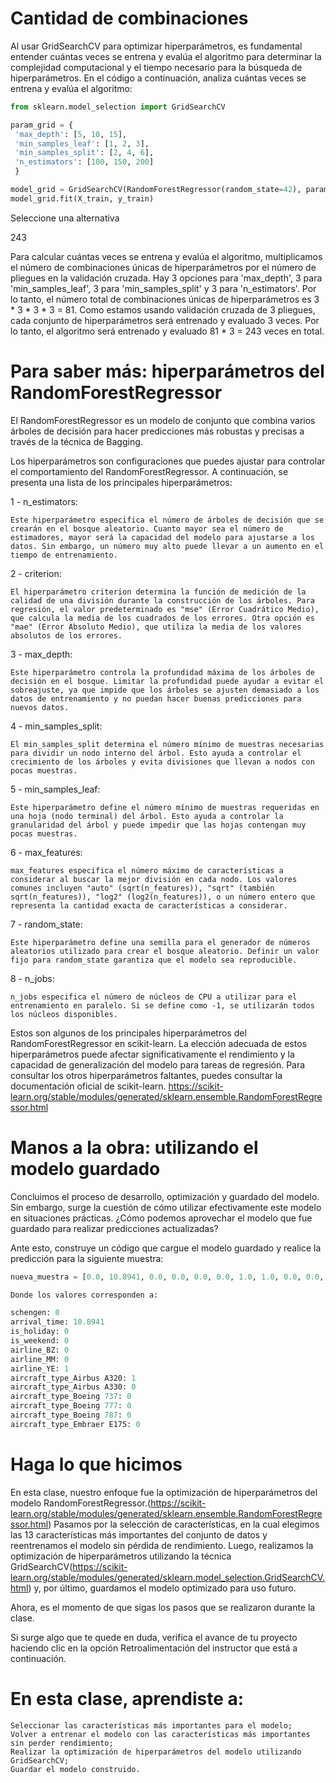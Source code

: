 # Cantidad de combinaciones

Al usar GridSearchCV para optimizar hiperparámetros, es fundamental entender cuántas veces se entrena y evalúa el algoritmo para determinar la complejidad computacional y el tiempo necesario para la búsqueda de hiperparámetros. En el código a continuación, analiza cuántas veces se entrena y evalúa el algoritmo:
```python
from sklearn.model_selection import GridSearchCV

param_grid = {
 'max_depth': [5, 10, 15],
 'min_samples_leaf': [1, 2, 3],
 'min_samples_split': [2, 4, 6],
 'n_estimators': [100, 150, 200]
 }

model_grid = GridSearchCV(RandomForestRegressor(random_state=42), param_grid=param_grid, cv=3, scoring='r2')
model_grid.fit(X_train, y_train)
```
Seleccione una alternativa

243

Para calcular cuántas veces se entrena y evalúa el algoritmo, multiplicamos el número de combinaciones únicas de hiperparámetros por el número de pliegues en la validación cruzada. Hay 3 opciones para 'max_depth', 3 para 'min_samples_leaf', 3 para 'min_samples_split' y 3 para 'n_estimators'. Por lo tanto, el número total de combinaciones únicas de hiperparámetros es 3 * 3 * 3 * 3 = 81. Como estamos usando validación cruzada de 3 pliegues, cada conjunto de hiperparámetros será entrenado y evaluado 3 veces. Por lo tanto, el algoritmo será entrenado y evaluado 81 * 3 = 243 veces en total. 


# Para saber más: hiperparámetros del RandomForestRegressor



El RandomForestRegressor es un modelo de conjunto que combina varios árboles de decisión para hacer predicciones más robustas y precisas a través de la técnica de Bagging.

Los hiperparámetros son configuraciones que puedes ajustar para controlar el comportamiento del RandomForestRegressor. A continuación, se presenta una lista de los principales hiperparámetros:

1 - n_estimators:

    Este hiperparámetro especifica el número de árboles de decisión que se crearán en el bosque aleatorio. Cuanto mayor sea el número de estimadores, mayor será la capacidad del modelo para ajustarse a los datos. Sin embargo, un número muy alto puede llevar a un aumento en el tiempo de entrenamiento.

2 - criterion:

    El hiperparámetro criterion determina la función de medición de la calidad de una división durante la construcción de los árboles. Para regresión, el valor predeterminado es "mse" (Error Cuadrático Medio), que calcula la media de los cuadrados de los errores. Otra opción es "mae" (Error Absoluto Medio), que utiliza la media de los valores absolutos de los errores.

3 - max_depth:

    Este hiperparámetro controla la profundidad máxima de los árboles de decisión en el bosque. Limitar la profundidad puede ayudar a evitar el sobreajuste, ya que impide que los árboles se ajusten demasiado a los datos de entrenamiento y no puedan hacer buenas predicciones para nuevos datos.

4 - min_samples_split:

    El min_samples_split determina el número mínimo de muestras necesarias para dividir un nodo interno del árbol. Esto ayuda a controlar el crecimiento de los árboles y evita divisiones que llevan a nodos con pocas muestras.

5 - min_samples_leaf:

    Este hiperparámetro define el número mínimo de muestras requeridas en una hoja (nodo terminal) del árbol. Esto ayuda a controlar la granularidad del árbol y puede impedir que las hojas contengan muy pocas muestras.

6 - max_features:

    max_features especifica el número máximo de características a considerar al buscar la mejor división en cada nodo. Los valores comunes incluyen "auto" (sqrt(n_features)), "sqrt" (también sqrt(n_features)), "log2" (log2(n_features)), o un número entero que representa la cantidad exacta de características a considerar.

7 - random_state:

    Este hiperparámetro define una semilla para el generador de números aleatorios utilizado para crear el bosque aleatorio. Definir un valor fijo para random_state garantiza que el modelo sea reproducible.

8 - n_jobs:

    n_jobs especifica el número de núcleos de CPU a utilizar para el entrenamiento en paralelo. Si se define como -1, se utilizarán todos los núcleos disponibles.

Estos son algunos de los principales hiperparámetros del RandomForestRegressor en scikit-learn. La elección adecuada de estos hiperparámetros puede afectar significativamente el rendimiento y la capacidad de generalización del modelo para tareas de regresión. Para consultar los otros hiperparámetros faltantes, puedes consultar la documentación oficial de scikit-learn.
https://scikit-learn.org/stable/modules/generated/sklearn.ensemble.RandomForestRegressor.html

# Manos a la obra: utilizando el modelo guardado

Concluimos el proceso de desarrollo, optimización y guardado del modelo. Sin embargo, surge la cuestión de cómo utilizar efectivamente este modelo en situaciones prácticas. ¿Cómo podemos aprovechar el modelo que fue guardado para realizar predicciones actualizadas?

Ante esto, construye un código que cargue el modelo guardado y realice la predicción para la siguiente muestra:
```python
nueva_muestra = [0.0, 10.8941, 0.0, 0.0, 0.0, 0.0, 1.0, 1.0, 0.0, 0.0, 0.0, 0.0, 0.0]

Donde los valores corresponden a:

schengen: 0
arrival_time: 10.8941
is_holiday: 0
is_weekend: 0
airline_BZ: 0
airline_MM: 0
airline_YE: 1
aircraft_type_Airbus A320: 1
aircraft_type_Airbus A330: 0
aircraft_type_Boeing 737: 0
aircraft_type_Boeing 777: 0
aircraft_type_Boeing 787: 0
aircraft_type_Embraer E175: 0
```

# Haga lo que hicimos


En esta clase, nuestro enfoque fue la optimización de hiperparámetros del modelo RandomForestRegressor.(https://scikit-learn.org/stable/modules/generated/sklearn.ensemble.RandomForestRegressor.html) Pasamos por la selección de características, en la cual elegimos las 13 características más importantes del conjunto de datos y reentrenamos el modelo sin pérdida de rendimiento. Luego, realizamos la optimización de hiperparámetros utilizando la técnica GridSearchCV(https://scikit-learn.org/stable/modules/generated/sklearn.model_selection.GridSearchCV.html) y, por último, guardamos el modelo optimizado para uso futuro.

Ahora, es el momento de que sigas los pasos que se realizaron durante la clase.

Si surge algo que te quede en duda, verifica el avance de tu proyecto haciendo clic en la opción Retroalimentación del instructor que está a continuación.

# En esta clase, aprendiste a:

    Seleccionar las características más importantes para el modelo;
    Volver a entrenar el modelo con las características más importantes sin perder rendimiento;
    Realizar la optimización de hiperparámetros del modelo utilizando GridSearchCV;
    Guardar el modelo construido.

